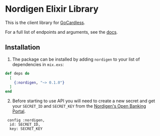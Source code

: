# Nordigen Elixir Library

This is the client library for [GoCardless](https://gocardless.com).

For a full list of endpoints and arguments, see the [docs](https://nordigen.com/en/account_information_documenation/api-documention/overview/).


## Installation

1. The package can be installed by adding `nordigen` to your list of dependencies in `mix.exs`:

```elixir
def deps do
  [
    {:nordigen, "~> 0.1.0"}
  ]
end
```

2. Before starting to use API you will need to create a new secret and get your `SECRET_ID` and `SECRET_KEY` from the [Nordigen's Open Banking Portal](https://bankaccountdata.gocardless.com/user-secrets/).

```
 config :nordigen,
  id: SECRET_ID,
  key: SECRET_KEY

```
